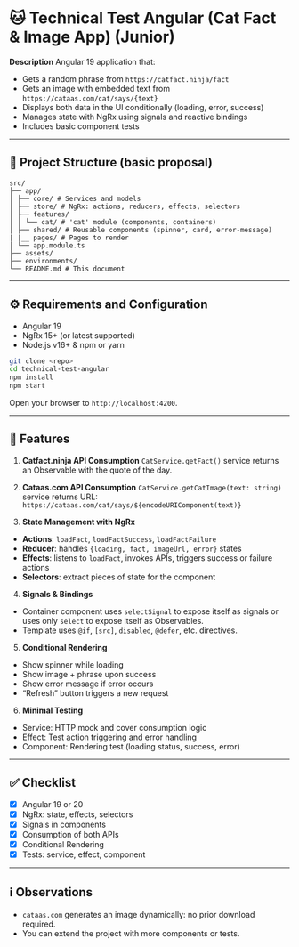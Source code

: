 # 🐱 Technical Test Angular (Cat Fact & Image App) (Junior)

**Description**
Angular 19 application that:

* Gets a random phrase from `https://catfact.ninja/fact`
* Gets an image with embedded text from `https://cataas.com/cat/says/{text}`
* Displays both data in the UI conditionally (loading, error, success)
* Manages state with NgRx using signals and reactive bindings
* Includes basic component tests

---

## 📁 Project Structure (basic proposal)

```
src/
├── app/
│ ├── core/ # Services and models
│ ├── store/ # NgRx: actions, reducers, effects, selectors
│ ├── features/
│ │ └── cat/ # 'cat' module (components, containers)
│ ├── shared/ # Reusable components (spinner, card, error-message)
| |__ pages/ # Pages to render
│ └── app.module.ts
├── assets/
├── environments/
└── README.md # This document
```

---

## ⚙️ Requirements and Configuration

* Angular 19
* NgRx 15+ (or latest supported)
* Node.js v16+ & npm or yarn

```bash
git clone <repo>
cd technical-test-angular
npm install
npm start
```

Open your browser to `http://localhost:4200`.

---

## 🧩 Features

1. **Catfact.ninja API Consumption**
`CatService.getFact()` service returns an Observable with the quote of the day.

2. **Cataas.com API Consumption**
`CatService.getCatImage(text: string)` service returns URL:
`https://cataas.com/cat/says/${encodeURIComponent(text)}`

3. **State Management with NgRx**

* **Actions**: `loadFact`, `loadFactSuccess`, `loadFactFailure`
* **Reducer**: handles `{loading, fact, imageUrl, error}` states
* **Effects**: listens to `loadFact`, invokes APIs, triggers success or failure actions
* **Selectors**: extract pieces of state for the component

4. **Signals & Bindings**

* Container component uses `selectSignal` to expose itself as signals or uses only `select` to expose itself as Observables.
* Template uses `@if`, `[src]`, `disabled`, `@defer`, etc. directives.

5. **Conditional Rendering**

* Show spinner while loading
* Show image + phrase upon success
* Show error message if error occurs
* “Refresh” button triggers a new request

6. **Minimal Testing**

* Service: HTTP mock and cover consumption logic
* Effect: Test action triggering and error handling
* Component: Rendering test (loading status, success, error)

---

## ✅ Checklist

* [x] Angular 19 or 20
* [x] NgRx: state, effects, selectors
* [x] Signals in components
* [x] Consumption of both APIs
* [x] Conditional Rendering
* [x] Tests: service, effect, component

---

## ℹ️ Observations

* `cataas.com` generates an image dynamically: no prior download required.
* You can extend the project with more components or tests.
